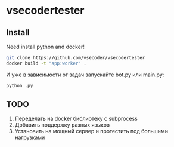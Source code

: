 # vsecodertester

## Install

Need install python and docker!

```bash
git clone https://github.com/vsecoder/vsecodertester
docker build -t "app:worker" .
```

И уже в зависимости от задач запускайте bot.py или main.py:

```bash
python .py
```

## TODO

1. Переделать на docker библиотеку с subprocess
2. Добавить поддержку разных языков
3. Установить на мощный сервер и протестить под большими нагрузками
